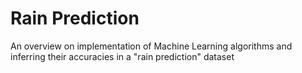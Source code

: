 # Rain Prediction
An overview on implementation of Machine Learning algorithms and inferring their accuracies in a "rain prediction" dataset
